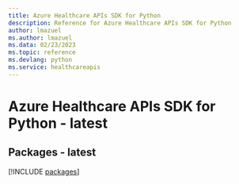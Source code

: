 ```yaml
---
title: Azure Healthcare APIs SDK for Python
description: Reference for Azure Healthcare APIs SDK for Python
author: lmazuel
ms.author: lmazuel
ms.data: 02/23/2023
ms.topic: reference
ms.devlang: python
ms.service: healthcareapis
---
```

# Azure Healthcare APIs SDK for Python - latest
## Packages - latest
[!INCLUDE [packages](healthcare-apis-index.md)]